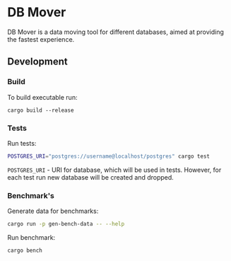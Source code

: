 # DB Mover

DB Mover is a data moving tool for different databases, aimed at providing the fastest experience.

## Development

### Build

To build executable run:
```
cargo build --release
```

### Tests

Run tests:
```bash
POSTGRES_URI="postgres://username@localhost/postgres" cargo test
```

`POSTGRES_URI` - URI for database, which will be used in tests. However, for each test run new database will be created and dropped. 

### Benchmark's

Generate data for benchmarks:
```bash
cargo run -p gen-bench-data -- --help
```

Run benchmark:
```bash
cargo bench
```
